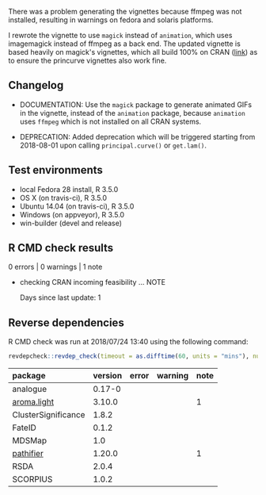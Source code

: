There was a problem generating the vignettes because ffmpeg was not installed,
resulting in warnings on fedora and solaris platforms.

I rewrote the vignette to use `magick` instead of `animation`, which uses 
imagemagick instead of ffmpeg as a back end. The updated vignette is based
heavily on magick's vignettes, which all build 100% on CRAN 
([link](https://cran.r-project.org/web/checks/check_results_magick.html))
as to ensure the princurve vignettes also work fine.

## Changelog

  * DOCUMENTATION: Use the `magick` package to generate animated GIFs in 
    the vignette, instead of the `animation` package, because
    `animation` uses `ffmpeg` which is not installed on all CRAN systems.
    
  * DEPRECATION: Added deprecation which will be triggered starting from 2018-08-01
    upon calling `principal.curve()` or `get.lam()`.

## Test environments
* local Fedora 28 install, R 3.5.0
* OS X (on travis-ci), R 3.5.0
* Ubuntu 14.04 (on travis-ci), R 3.5.0
* Windows (on appveyor), R 3.5.0
* win-builder (devel and release)

## R CMD check results

0 errors | 0 warnings | 1 note

* checking CRAN incoming feasibility ... NOTE
  
  Days since last update: 1

## Reverse dependencies

R CMD check was run at 2018/07/24 13:40 using the following command:

```r
revdepcheck::revdep_check(timeout = as.difftime(60, units = "mins"), num_workers = 8)
```

|package                                      |version |error |warning |note |
|:--------------------------------------------|:-------|:-----|:-------|:----|
|analogue                                     |0.17-0  |      |        |     |
|[aroma.light](revdep/problems.md#aromalight) |3.10.0  |      |        |1    |
|ClusterSignificance                          |1.8.2   |      |        |     |
|FateID                                       |0.1.2   |      |        |     |
|MDSMap                                       |1.0     |      |        |     |
|[pathifier](revdep/problems.md#pathifier)    |1.20.0  |      |        |1    |
|RSDA                                         |2.0.4   |      |        |     |
|SCORPIUS                                     |1.0.2   |      |        |     |
